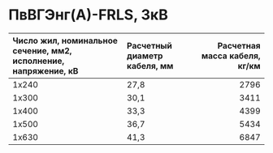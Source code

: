 # ПвВГЭнг(А)-FRLS, 3кВ

| Число жил, номинальное сечение, мм2, исполнение, напряжение, кВ   | Расчетный диаметр кабеля, мм   |   Расчетная масса кабеля, кг/км |
|:------------------------------------------------------------------|:-------------------------------|--------------------------------:|
| 1х240                                                             | 27,8                           |                            2796 |
| 1х300                                                             | 30,1                           |                            3411 |
| 1х400                                                             | 33,3                           |                            4399 |
| 1х500                                                             | 36,7                           |                            5434 |
| 1х630                                                             | 41,3                           |                            6847 |